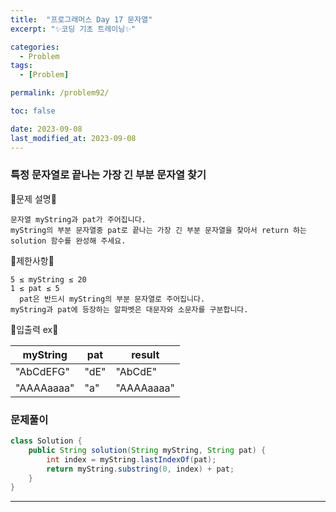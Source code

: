 ```yaml
---
title:  "프로그래머스 Day 17 문자열"
excerpt: "✨코딩 기초 트레이닝✨"

categories:
  - Problem
tags:
  - [Problem]

permalink: /problem92/

toc: false

date: 2023-09-08
last_modified_at: 2023-09-08
---
```


### 특정 문자열로 끝나는 가장 긴 부분 문자열 찾기

💫문제 설명💫

```
문자열 myString과 pat가 주어집니다.
myString의 부분 문자열중 pat로 끝나는 가장 긴 부분 문자열을 찾아서 return 하는 solution 함수를 완성해 주세요.
```

💫제한사항💫

```
5 ≤ myString ≤ 20
1 ≤ pat ≤ 5
  pat은 반드시 myString의 부분 문자열로 주어집니다.
myString과 pat에 등장하는 알파벳은 대문자와 소문자를 구분합니다.
```

💫입출력 ex💫

|myString|pat|result|
|---|---|---|
|"AbCdEFG"|"dE"|"AbCdE"|
|"AAAAaaaa"|"a"|"AAAAaaaa"|

### 문제풀이

```java
class Solution {
    public String solution(String myString, String pat) {
        int index = myString.lastIndexOf(pat);
        return myString.substring(0, index) + pat;
    }
}
```

<hr>

